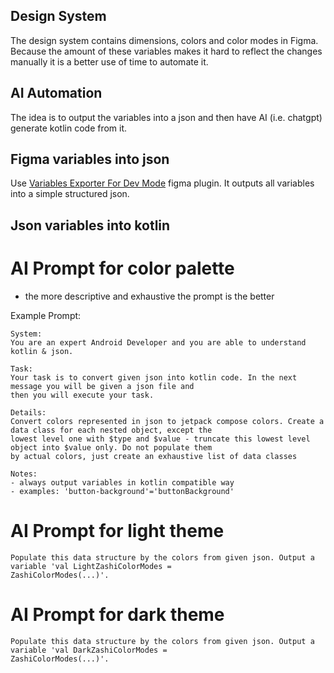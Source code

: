 ## Design System

The design system contains dimensions, colors and color modes in Figma. Because the amount of these variables makes it 
hard to reflect the changes manually it is a better use of time to automate it.

## AI Automation

The idea is to output the variables into a json and then have AI (i.e. chatgpt) generate kotlin code from it.

## Figma variables into json

Use [Variables Exporter For Dev Mode](https://www.figma.com/community/plugin/1306814436222162088) figma plugin. It 
outputs all variables into a simple structured json.

## Json variables into kotlin

# AI Prompt for color palette

- the more descriptive and exhaustive the prompt is the better

Example Prompt:

```
System:
You are an expert Android Developer and you are able to understand kotlin & json.

Task:
Your task is to convert given json into kotlin code. In the next message you will be given a json file and 
then you will execute your task.
 
Details:
Convert colors represented in json to jetpack compose colors. Create a data class for each nested object, except the 
lowest level one with $type and $value - truncate this lowest level object into $value only. Do not populate them 
by actual colors, just create an exhaustive list of data classes

Notes:
- always output variables in kotlin compatible way
- examples: 'button-background'='buttonBackground' 
```

# AI Prompt for light theme

```
Populate this data structure by the colors from given json. Output a variable 'val LightZashiColorModes = 
ZashiColorModes(...)'.
```

# AI Prompt for dark theme

```
Populate this data structure by the colors from given json. Output a variable 'val DarkZashiColorModes = 
ZashiColorModes(...)'.
```
